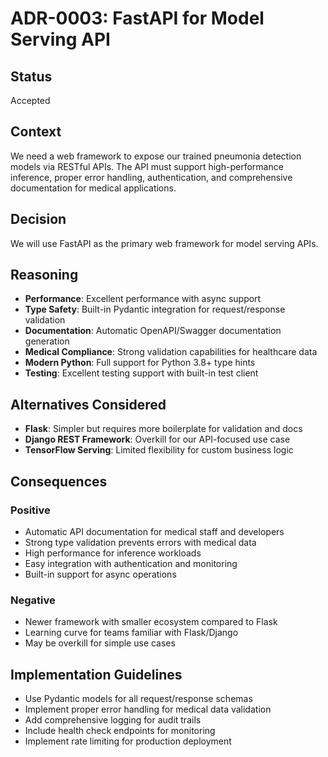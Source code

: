 # ADR-0003: FastAPI for Model Serving API

## Status
Accepted

## Context
We need a web framework to expose our trained pneumonia detection models via RESTful APIs. The API must support high-performance inference, proper error handling, authentication, and comprehensive documentation for medical applications.

## Decision
We will use FastAPI as the primary web framework for model serving APIs.

## Reasoning
- **Performance**: Excellent performance with async support
- **Type Safety**: Built-in Pydantic integration for request/response validation
- **Documentation**: Automatic OpenAPI/Swagger documentation generation
- **Medical Compliance**: Strong validation capabilities for healthcare data
- **Modern Python**: Full support for Python 3.8+ type hints
- **Testing**: Excellent testing support with built-in test client

## Alternatives Considered
- **Flask**: Simpler but requires more boilerplate for validation and docs
- **Django REST Framework**: Overkill for our API-focused use case
- **TensorFlow Serving**: Limited flexibility for custom business logic

## Consequences

### Positive
- Automatic API documentation for medical staff and developers
- Strong type validation prevents errors with medical data
- High performance for inference workloads
- Easy integration with authentication and monitoring
- Built-in support for async operations

### Negative
- Newer framework with smaller ecosystem compared to Flask
- Learning curve for teams familiar with Flask/Django
- May be overkill for simple use cases

## Implementation Guidelines
- Use Pydantic models for all request/response schemas
- Implement proper error handling for medical data validation
- Add comprehensive logging for audit trails
- Include health check endpoints for monitoring
- Implement rate limiting for production deployment